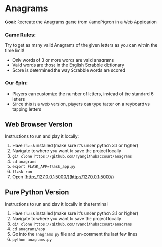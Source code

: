 # A**nagrams**

**Goal:** Recreate the Anagrams game from GamePigeon in a Web Application

### **Game Rules:**

Try to get as many valid Anagrams of the given letters as you can within the time limit! 

- Only words of 3 or more words are valid anagrams
- Valid words are those in the English Scrabble dictionary
- Score is determined the way Scrabble words are scored

### Our Spin:

- Players can customize the number of letters, instead of the standard 6 letters
- Since this is a web version, players can type faster on a keyboard vs tapping letters

## Web Browser Version

Instructions to run and play it locally:

1. Have `flask` installed (make sure it’s under python 3.1 or higher)
2. Navigate to where you want to save the project locally 
3. `git clone https://github.com/ryangithubaccount/anagrams`
4. `cd anagrams`
5. `export FLASK_APP=flask_app.py`
6. `flask run`
7. Open [http://127.0.0.1:5000/](http://127.0.0.1:5000/) 

## Pure Python Version

Instructions to run and play it locally in the terminal:

1. Have `flask` installed (make sure it’s under python 3.1 or higher)
2. Navigate to where you want to save the project locally 
3. `git clone https://github.com/ryangithubaccount/anagrams`
4. `cd anagrams/app`
5. Go into the `anagrams.py` file and un-comment the last few lines 
6. `python anagrams.py`
